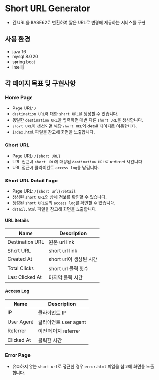 # Short URL Generator
- 긴 URL을 BASE62로 변환하여 짧은 URL로 변경해 제공하는 서비스를 구현

## 사용 환경
- java 16
- mysql 8.0.20
- spring boot
- intellij

## 각 페이지 목표 및 구현사항

### Home Page

- Page URL: `/`
- `destination URL`에 대한 `short URL`을 생성할 수 있습니다.
- 동일한 `destination URL`을 입력하면 매번 다른 `short URL`을 생성합니다.
- `short URL`이 생성되면 해당 `short URL`의 detail 페이지로 이동합니다.
- `index.html` 파일을 참고해 화면을 노출합니다.

### Short URL

- Page URL: `/{short URL}`
- URL 접근시 `short URL`에 매핑된 `destination URL`로 redirect 시킵니다.
- URL 접근시 클라이언트 `access log`를 남깁니다.

### Short URL Detail Page

- Page URL: `/{short url}/detail`
- 생성된 `short URL`의 상세 정보를 확인할 수 있습니다.
- 생성된 `short URL`로의 `access log`를 확인할 수 있습니다.
- `detail.html` 파일을 참고해 화면을 노출합니다.

#### URL Details

| Name            | Description       |
|-----------------|-------------------|
| Destination URL | 원본 url link       |
| Short URL       | short url link    | 
| Created At      | short url이 생성된 시간 |
| Total Clicks    | short url 클릭 횟수   | 
| Last Clicked At | 마지막 클릭 시간         |

#### Access Log

| Name       | Description      |
|------------|------------------|
| IP         | 클라이언트 IP         |
| User Agent | 클라이언트 user agent |
| Referrer   | 이전 페이지 referrer  |
| Clicked At | 클릭한 시간           |

### Error Page

- 유효하지 않는 `short url`로 접근한 경우 `error.html` 파일을 참고해 화면를 노출합니다.
